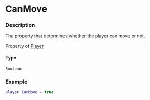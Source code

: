 # CanMove

### Description

The property that determines whether the player can move or not.

Property of [Player](/classes/Player/)

#### Type

`Boolean`

### Example

```lua
player.CanMove = true
```
